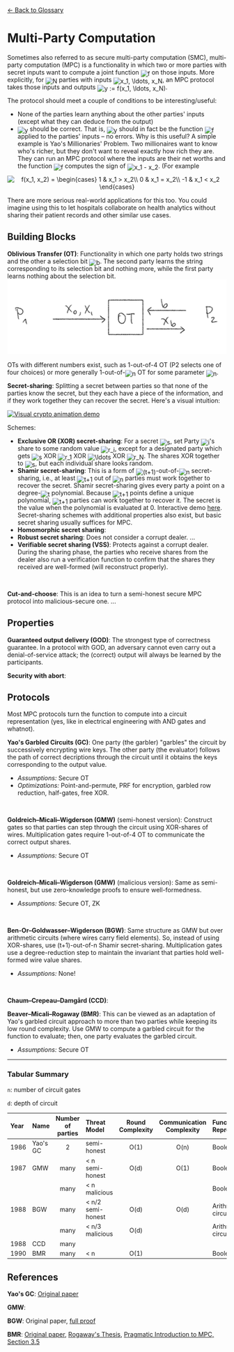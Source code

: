 [← Back to Glossary](../glossary.md)

# Multi-Party Computation

Sometimes also referred to as secure multi-party computation (SMC), multi-party computation (MPC) is a functionality in which two or more parties with secret inputs want to compute a joint function <img alt="f" src="https://render.githubusercontent.com/render/math?math=f" style="transform: translateY(20%);" /> on those inputs. More explicitly, for <img alt="N" src="https://render.githubusercontent.com/render/math?math=N" style="transform: translateY(20%);" /> parties with inputs <img alt="x_1, \ldots, x_N" src="https://render.githubusercontent.com/render/math?math=x_1%2C%20%5Cldots%2C%20x_N" style="transform: translateY(20%);" />, an MPC protocol takes those inputs and outputs <img alt="y := f(x_1, \ldots, x_N)" src="https://render.githubusercontent.com/render/math?math=y%20%3A%3D%20f%28x_1%2C%20%5Cldots%2C%20x_N%29" style="transform: translateY(20%);" />.

The protocol should meet a couple of conditions to be interesting/useful:
* None of the parties learn anything about the other parties' inputs (except what they can deduce from the output)
* <img alt="y" src="https://render.githubusercontent.com/render/math?math=y" style="transform: translateY(20%);" /> should be correct. That is, <img alt="y" src="https://render.githubusercontent.com/render/math?math=y" style="transform: translateY(20%);" /> should in fact be the function <img alt="f" src="https://render.githubusercontent.com/render/math?math=f" style="transform: translateY(20%);" /> applied to the parties' inputs – no errors.
Why is this useful? A simple example is Yao's Millionaries' Problem. Two millionaires want to know who's richer, but they don't want to reveal exactly how rich they are. They can run an MPC protocol where the inputs are their net worths and the function <img alt="f" src="https://render.githubusercontent.com/render/math?math=f" style="transform: translateY(20%);" /> computes the sign of <img alt="x_1 - x_2" src="https://render.githubusercontent.com/render/math?math=x_1%20-%20x_2" style="transform: translateY(20%);" />. (For example

<p align="center"><img alt="f(x_1, x_2) = \begin{cases}
1 	& x_1 > x_2\\
0 	& x_1 = x_2\\
-1 	& x_1 < x_2
\end{cases}" src="https://render.githubusercontent.com/render/math?math=f%28x_1%2C%20x_2%29%20%3D%20%5Cbegin%7Bcases%7D%0A1%20%09%26%20x_1%20%3E%20x_2%5C%5C%0A0%20%09%26%20x_1%20%3D%20x_2%5C%5C%0A-1%20%09%26%20x_1%20%3C%20x_2%0A%5Cend%7Bcases%7D"/></p>

There are more serious real-world applications for this too. You could imagine using this to let hospitals collaborate on health analytics without sharing their patient records and other similar use cases.

## Building Blocks

**Oblivious Transfer (OT)**: Functionality in which one party holds two strings and the other a selection bit <img alt="b" src="https://render.githubusercontent.com/render/math?math=b" style="transform: translateY(20%);" />. The second party learns the string corresponding to its selection bit and nothing more, while the first party learns nothing about the selection bit.
![Diagram of the OT functionality](../img/OT.png)

OTs with different numbers exist, such as 1-out-of-4 OT (P2 selects one of four choices) or more generally 1-out-of-<img alt="n" src="https://render.githubusercontent.com/render/math?math=n" style="transform: translateY(20%);" /> OT for some parameter <img alt="n" src="https://render.githubusercontent.com/render/math?math=n" style="transform: translateY(20%);" />.

**Secret-sharing**: Splitting a secret between parties so that none of the parties know the secret, but they each have a piece of the information, and if they work together they can recover the secret. Here's a visual intuition:

<a title="Blokhead at English Wikipedia, Public domain, via Wikimedia Commons" href="https://commons.wikimedia.org/wiki/File:Visual_crypto_animation_demo.gif"><img width="256" alt="Visual crypto animation demo" src="https://upload.wikimedia.org/wikipedia/commons/0/0e/Visual_crypto_animation_demo.gif"></a>

Schemes:
* **Exclusive OR (XOR) secret-sharing**: For a secret <img alt="s" src="https://render.githubusercontent.com/render/math?math=s" style="transform: translateY(20%);" />, set Party <img alt="i" src="https://render.githubusercontent.com/render/math?math=i" style="transform: translateY(20%);" />'s share to some random value <img alt="r_i" src="https://render.githubusercontent.com/render/math?math=r_i" style="transform: translateY(20%);" />, except for a designated party which gets <img alt="s" src="https://render.githubusercontent.com/render/math?math=s" style="transform: translateY(20%);" /> XOR <img alt="r_1" src="https://render.githubusercontent.com/render/math?math=r_1" style="transform: translateY(20%);" /> XOR <img alt="\ldots" src="https://render.githubusercontent.com/render/math?math=%5Cldots" style="transform: translateY(20%);" /> XOR <img alt="r_N" src="https://render.githubusercontent.com/render/math?math=r_N" style="transform: translateY(20%);" />. The shares XOR together to <img alt="s" src="https://render.githubusercontent.com/render/math?math=s" style="transform: translateY(20%);" />, but each individual share looks random.
* **Shamir secret-sharing**: This is a form of <img alt="(t+1)" src="https://render.githubusercontent.com/render/math?math=%28t%2B1%29" style="transform: translateY(20%);" />-out-of-<img alt="n" src="https://render.githubusercontent.com/render/math?math=n" style="transform: translateY(20%);" /> secret-sharing, i.e., at least <img alt="t+1" src="https://render.githubusercontent.com/render/math?math=t%2B1" style="transform: translateY(20%);" /> out of <img alt="n" src="https://render.githubusercontent.com/render/math?math=n" style="transform: translateY(20%);" /> parties must work together to recover the secret. Shamir secret-sharing gives every party a point on a degree-<img alt="t" src="https://render.githubusercontent.com/render/math?math=t" style="transform: translateY(20%);" /> polynomial. Because <img alt="t+1" src="https://render.githubusercontent.com/render/math?math=t%2B1" style="transform: translateY(20%);" /> points define a unique polynomial, <img alt="t+1" src="https://render.githubusercontent.com/render/math?math=t%2B1" style="transform: translateY(20%);" /> parties can work together to recover it. The secret is the value when the polynomial is evaluated at 0. Interactive demo [here](./ShamirSS.ipynb).
Secret-sharing schemes with additional properties also exist, but basic secret sharing usually suffices for MPC.
* **Homomorphic secret sharing**:
* **Robust secret sharing**: Does not consider a corrupt dealer. ...
* **Verifiable secret sharing (VSS)**: Protects against a corrupt dealer. During the sharing phase, the parties who receive shares from the dealer also run a verification function to confirm that the shares they received are well-formed (will reconstruct properly).
<br/>

**Cut-and-choose**: This is an idea to turn a semi-honest secure MPC protocol into malicious-secure one. ...

## Properties

**Guaranteed output delivery (GOD)**: The strongest type of correctness guarantee. In a protocol with GOD, an adversary cannot even carry out a denial-of-service attack; the (correct) output will always be learned by the participants.

**Security with abort**:

## Protocols

Most MPC protocols turn the function to compute into a circuit representation (yes, like in electrical engineering with AND gates and whatnot).

**Yao's Garbled Circuits (GC)**: One party (the garbler) "garbles" the circuit by successively encrypting wire keys. The other party (the evaluator) follows the path of correct decriptions through the circuit until it obtains the keys corresponding to the output value.
* _Assumptions:_ Secure OT
* _Optimizations:_ Point-and-permute, PRF for encryption, garbled row reduction, half-gates, free XOR.
<br/>

**Goldreich–Micali–Wigderson (GMW)** (semi-honest version): Construct gates so that parties can step through the circuit using XOR-shares of wires. Multiplication gates require 1-out-of-4 OT to communicate the correct output shares.
* _Assumptions:_ Secure OT
<br/>

**Goldreich–Micali–Wigderson (GMW)** (malicious version): Same as semi-honest, but use zero-knowledge proofs to ensure well-formedness.
* _Assumptions:_ Secure OT, ZK
<br/>

**Ben-Or–Goldwasser–Wigderson (BGW)**: Same structure as GMW but over arithmetic circuits (where wires carry field elements). So, instead of using XOR-shares, use (t+1)-out-of-n Shamir secret-sharing. Multiplication gates use a degree-reduction step to maintain the invariant that parties hold well-formed wire value shares.
* _Assumptions:_ None!
<br/>

**Chaum–Crepeau–Damgård (CCD)**:

**Beaver–Micali–Rogaway (BMR)**: This can be viewed as an adaptation of Yao's garbled circuit approach to more than two parties while keeping its low round complexity. Use GMW to compute a garbled circuit for the function to evaluate; then, one party evaluates the garbled circuit.
* _Assumptions:_ Secure OT
<hr/>

### Tabular Summary

`n`: number of circuit gates

`d`: depth of circuit

<!-- <embed type="text/html" src="../src/subareas/mpc_table.html"></embed> -->

Year | Name | Number of parties | Threat Model | Round Complexity | Communication Complexity | Function Representation
:----|:-----|:-----------------:|:-------------|:----------------:|:-----------------------:|:-----------
1986 | Yao's GC | 2    | semi-honest       | O(1) | O(n) | Boolean circuit
1987 | GMW      | many | < n semi-honest   | O(d) | O(1) | Boolean circuit
&#8203;|        | many | < n malicious     |      |      | Boolean circuit
1988 | BGW      | many | < n/2 semi-honest | O(d) | O(d) | Arithmetic circuit
&#8203;|        | many | < n/3 malicious   | O(d) |      | Arithmetic circuit
1988 | CCD      | many |                   |      |      |
1990 | BMR      | many | < n               | O(1) |     | Boolean circuit

## References

**Yao's GC**: [Original paper](https://ieeexplore.ieee.org/document/4568207)

**GMW**:

**BGW**: Original paper, [full proof](https://eccc.weizmann.ac.il//report/2011/036/)

**BMR**: [Original paper](https://dl.acm.org/doi/pdf/10.1145/100216.100287?casa_token=jgHhj-wpD88AAAAA:17nxjtduFXBZwYyyvRd9sVKdnPBXZ-vaBxXxzmHFQwhZy_dRc1UGxRnmoXj6WlNRflZ-wRlQA0v-iA), [Rogaway's Thesis](https://www.cs.ucdavis.edu/~rogaway/papers/thesis.pdf), [Pragmatic Introduction to MPC, Section 3.5](https://securecomputation.org/)

